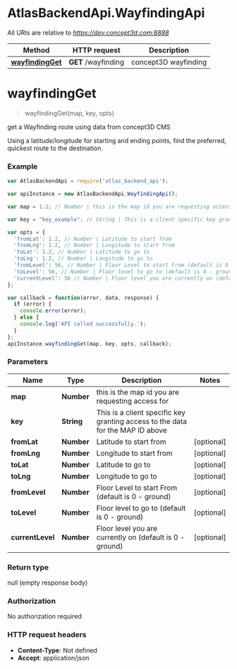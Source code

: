 # AtlasBackendApi.WayfindingApi

All URIs are relative to *https://dev.concept3d.com:8888*

Method | HTTP request | Description
------------- | ------------- | -------------
[**wayfindingGet**](WayfindingApi.md#wayfindingGet) | **GET** /wayfinding | concept3D wayfinding


<a name="wayfindingGet"></a>
# **wayfindingGet**
> wayfindingGet(map, key, opts)

get a Wayfinding route using data from concept3D CMS

Using a latitude/longitude for starting and ending points, find the preferred, quickest route to the destination.

### Example
```javascript
var AtlasBackendApi = require('atlas_backend_api');

var apiInstance = new AtlasBackendApi.WayfindingApi();

var map = 1.2; // Number | this is the map id you are requesting access for

var key = "key_example"; // String | This is a client specific key granting access to the data for the MAP ID above

var opts = { 
  'fromLat': 1.2, // Number | Latitude to start from
  'fromLng': 1.2, // Number | Longitude to start from
  'toLat': 1.2, // Number | Latitude to go to
  'toLng': 1.2, // Number | Longitude to go to
  'fromLevel': 56, // Number | Floor Level to start From (default is 0 - ground)
  'toLevel': 56, // Number | Floor level to go to (default is 0 - ground)
  'currentLevel': 56 // Number | Floor level you are currently on (default is 0 - ground)
};

var callback = function(error, data, response) {
  if (error) {
    console.error(error);
  } else {
    console.log('API called successfully.');
  }
};
apiInstance.wayfindingGet(map, key, opts, callback);
```

### Parameters

Name | Type | Description  | Notes
------------- | ------------- | ------------- | -------------
 **map** | **Number**| this is the map id you are requesting access for | 
 **key** | **String**| This is a client specific key granting access to the data for the MAP ID above | 
 **fromLat** | **Number**| Latitude to start from | [optional] 
 **fromLng** | **Number**| Longitude to start from | [optional] 
 **toLat** | **Number**| Latitude to go to | [optional] 
 **toLng** | **Number**| Longitude to go to | [optional] 
 **fromLevel** | **Number**| Floor Level to start From (default is 0 - ground) | [optional] 
 **toLevel** | **Number**| Floor level to go to (default is 0 - ground) | [optional] 
 **currentLevel** | **Number**| Floor level you are currently on (default is 0 - ground) | [optional] 

### Return type

null (empty response body)

### Authorization

No authorization required

### HTTP request headers

 - **Content-Type**: Not defined
 - **Accept**: application/json

